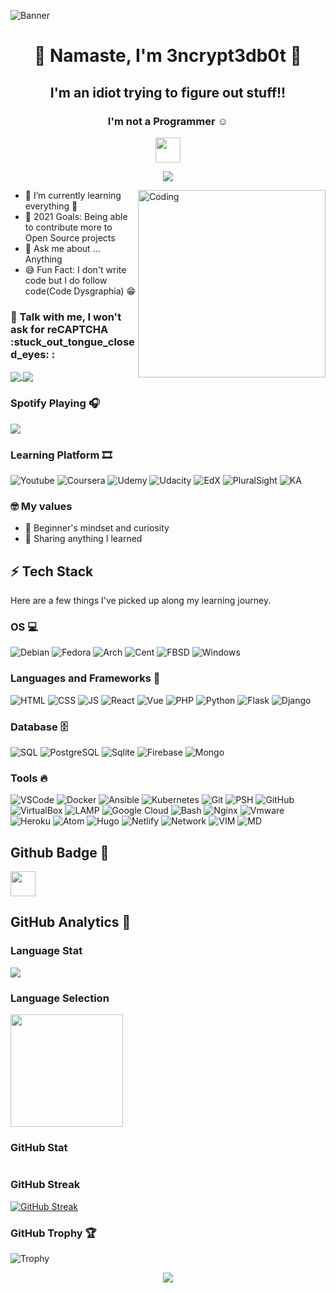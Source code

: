 ![Banner](https://user-images.githubusercontent.com/48232101/113235702-52c74080-92c3-11eb-86b8-529fe75350f8.gif)


<h1 align="center"> 🙏 Namaste, I'm 3ncrypt3db0t 🤖 </h1>
<h2 align="center">I'm an idiot trying to figure out stuff!!</h2>
<h3 align="center">I'm not a Programmer ☺️ </h3>
<p align="center">
  <img src="https://user-images.githubusercontent.com/48232101/113013474-75f6d080-919b-11eb-83ed-d8ba2ab775a1.gif" width="40px">
</p>


<p align="center"> 
  <img src="https://komarev.com/ghpvc/?username=3ncrypt3db0t&label=Visitors&color=9acd32&style=for-the-badge"> 
</p>
<img align="right" alt="Coding" width="300" src="https://user-images.githubusercontent.com/48232101/112782476-d76c5180-906c-11eb-8b47-919033dc4123.gif">


- 🌱 I’m currently learning everything 📝
- 🥅 2021 Goals: Being able to contribute more to Open Source projects
- 💬 Ask me about ... Anything
- 😅 Fun Fact: I don't write code but I do follow code(Code Dysgraphia)  😁

<h3 align="left"> 📱 Talk with me, I won't ask for reCAPTCHA  :stuck_out_tongue_closed_eyes: :</h3>
<p align="left">
<a href="https://t.me/ID10TIRL" target="_blank"><img align="center" src="https://img.shields.io/badge/Telegram-00000F?style=for-the-badge&logo=telegram&logoColor=skyblue"> </a>
<a href="https://reddit.com/user/3ncrypt3db0t" target="_blank"><img align="center" src="https://img.shields.io/badge/Reddit-FF4500?style=for-the-badge&logo=reddit&logoColor=white"></a>  
</p>

### Spotify Playing 🎧 
<p align="left">
  <img src="https://now-playing-codestackr.vercel.app/api/spotify-playing">
</p>

### Learning Platform 🎞

![Youtube](https://img.shields.io/badge/YouTube-FF0000?style=for-the-badge&logo=youtube&logoColor=white)
![Coursera](https://img.shields.io/badge/Coursera-blue?style=for-the-badge&logo=coursera&logoColor=white)
![Udemy](https://img.shields.io/badge/Udemy-bisque?style=for-the-badge&logo=udemy&logoColor=FF0000)
![Udacity](https://img.shields.io/badge/Udacity-blue?style=for-the-badge&logo=udacity&logoColor=white)
![EdX](https://img.shields.io/badge/EdX-black?style=for-the-badge&logo=edx&logoColor=white)
![PluralSight](https://img.shields.io/badge/Pluralsight-crimson?style=for-the-badge&logo=pluralsight&logoColor=white)
![KA](https://img.shields.io/badge/Khan_Academy-00000A?style=for-the-badge&logo=khan-academy&logoColor=7fffd4)

### 🤓 My values
- 🍏 Beginner's mindset and curiosity 
- 🙌 Sharing anything I learned

## ⚡ Tech Stack 
Here are a few things I've picked up along my learning journey.

### OS 💻

![Debian](https://img.shields.io/badge/Debian-00000F?style=for-the-badge&logo=debian&logoColor=deeppink)
![Fedora](https://img.shields.io/badge/Fedora-00000F?style=for-the-badge&logo=fedora&logoColor=skyblue)
![Arch](https://img.shields.io/badge/Arch-000000?style=for-the-badge&logo=arch-linux&logoColor=cyan)
![Cent](https://img.shields.io/badge/Cent_Os-000000?style=for-the-badge&logo=centos&logoColor=lime)
![FBSD](https://img.shields.io/badge/FreeBSD-00000F?style=for-the-badge&logo=freebsd&logoColor=crimson)
![Windows](https://img.shields.io/badge/Windows-00000F?style=for-the-badge&logo=windows&logoColor=skyblue)

###  Languages and Frameworks 🚀 
![HTML](https://img.shields.io/badge/HTML-E34F26?style=for-the-badge&logo=html5&logoColor=white)
![CSS](https://img.shields.io/badge/CSS-1572B6?style=for-the-badge&logo=css3&logoColor=white)
![JS](https://img.shields.io/badge/JavaScript-F7DF1E?style=for-the-badge&logo=javascript&logoColor=black)
![React](https://img.shields.io/badge/REACT-00000F?style=for-the-badge&logo=react&logoColor=skyblue)
![Vue](https://img.shields.io/badge/Vue.js-35495E?style=for-the-badge&logo=vue.js&logoColor=4FC08D)
![PHP](https://img.shields.io/badge/PHP-00000F?style=for-the-badge&logo=Php&logoColor=lemonchiffon)
![Python](https://img.shields.io/badge/Python-14354C?style=for-the-badge&logo=python&logoColor=white)
![Flask](https://img.shields.io/badge/FLASK-00000F?style=for-the-badge&logo=flask&logoColor=white)
![Django](https://img.shields.io/badge/Django-00000F?style=for-the-badge&logo=django&logoColor=red)

### Database 🗄️
![SQL](https://img.shields.io/badge/MySQL-00000F?style=for-the-badge&logo=mysql&logoColor=white)
![PostgreSQL](https://img.shields.io/badge/PostgreSQL-316192?style=for-the-badge&logo=postgresql&logoColor=white)
![Sqlite](https://img.shields.io/badge/SQLITE-00000F?style=for-the-badge&logo=sqlite&logoColor=azure)
![Firebase](https://img.shields.io/badge/firebase-ffca28?style=for-the-badge&logo=firebase&logoColor=white)
![Mongo](https://img.shields.io/badge/MongoDB-4EA94B?style=for-the-badge&logo=mongodb&logoColor=white)

### Tools 🔥
![VSCode](https://img.shields.io/badge/Visual_Studio_Code-0078D4?style=for-the-badge&logo=visual%20studio%20code&logoColor=white)
![Docker](https://img.shields.io/badge/Docker-2CA5E0?style=for-the-badge&logo=docker&logoColor=white)
![Ansible](https://img.shields.io/badge/Ansible-00000F?style=for-the-badge&logo=ansible&logoColor=silver)
![Kubernetes](https://img.shields.io/badge/Kubernetes-663399?style=for-the-badge&logo=kubernetes&logoColor=white)
![Git](https://img.shields.io/badge/Git-F05032?style=for-the-badge&logo=git&logoColor=white)
![PSH](https://img.shields.io/badge/Powershell-add8e6?style=for-the-badge&logo=powershell&logoColor=mediumblue)
![GitHub](https://img.shields.io/badge/Github-000000?style=for-the-badge&logo=Github&logoColor=ffffff)
![VirtualBox](https://img.shields.io/badge/V_Box-6495ed?style=for-the-badge&logo=virtualbox&logoColor=00000F)
![LAMP](https://img.shields.io/badge/XAMPP-orange?style=for-the-badge&logo=xampp&logoColor=00000F)
![Google Cloud](https://img.shields.io/badge/Google_Cloud-4285F4?style=for-the-badge&logo=google-cloud&logoColor=white)
![Bash](https://img.shields.io/badge/Shell_Script-121011?style=for-the-badge&logo=gnu-bash&logoColor=white)
![Nginx](https://img.shields.io/badge/NGINX-limegreen?style=for-the-badge&logo=nginx&logoColor=00000F)
![Vmware](https://img.shields.io/badge/Vmware-00000F?style=for-the-badge&logo=vmware&logoColor=white)
![Heroku](https://img.shields.io/badge/Heroku-430098?style=for-the-badge&logo=heroku&logoColor=white)
![Atom](https://img.shields.io/badge/Atom-lightblue?style=for-the-badge&logo=atom&logoColor=00000F)
![Hugo](https://img.shields.io/badge/Hugo-00000F?style=for-the-badge&logo=hugo&logoColor=violet)
![Netlify](https://img.shields.io/badge/Netlify-00C7B7?style=for-the-badge&logo=netlify&logoColor=white)
![Network](https://img.shields.io/badge/PT-00000F?style=for-the-badge&logo=Cisco&logoColor=peachpuff)
![VIM](https://img.shields.io/badge/VIM-lawngreen?style=for-the-badge&logo=vim&logoColor=00000F)
![MD](https://img.shields.io/badge/Markdown-00000F?style=for-the-badge&logo=markdown&logoColor=white)

## Github Badge 🏅
<a href="https://archiveprogram.github.com/" target="_blank"><img src="https://user-images.githubusercontent.com/48232101/113098117-c57ae200-9217-11eb-85a1-97e6011b78bf.gif" width="40" height="40"></a> 

## GitHub Analytics 🔎

### Language Stat
<p align="left">
  <img src="https://github-readme-stats.vercel.app/api/top-langs?username=3ncrypt3db0t&show_icons=true&locale=en&layout=compact&theme=algolia">
</p>

### Language Selection
<img height="180em" src="https://github-readme-stats-eight-theta.vercel.app/api/top-langs/?username=3ncrypt3db0t&layout=compact&langs_count=8&theme=algolia"/>

### GitHub Stat
<p align="left">
  <img src=""/>
</p>

### GitHub Streak
[![GitHub Streak](https://github-readme-streak-stats.herokuapp.com?user=3ncrypt3db0t&theme=ads-juicy-fresh&dates=F2FF07)](https://git.io/streak-stats)

### GitHub Trophy 🏆
![Trophy]()

<p align="center"> 
  <img src="https://user-images.githubusercontent.com/48232101/112832877-a95f2f80-90b5-11eb-8955-8945652f11cd.gif">
</p>


